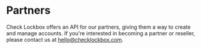 # Partners

Check Lockbox offers an API for our partners, giving them a way to create and manage accounts.  If you're interested in becoming a partner or reseller, please contact us at [hello@checklockbox.com](mailto:hello@checklockbox.com).